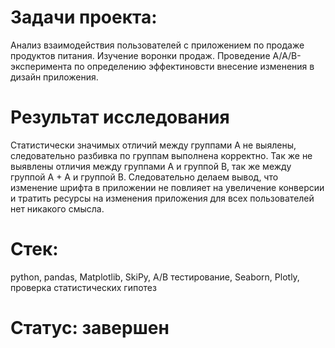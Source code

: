 # Задачи проекта:
Анализ взаимодействия пользователей с приложением по продаже продуктов питания. Изучение воронки продаж. Проведение A/A/B-эксперимента по определению эффектиновсти внесение изменения в дизайн приложения.
# Результат исследования
Статистически значимых отличий между группами А не выялены, следовательно разбивка по группам выполнена корректно. Так же не выявлены отличия между группами А и группой B, так же между группой А + А и группой В. Следовательно делаем вывод, что изменение шрифта в приложении не повлияет на увеличение конверсии и тратить ресурсы на изменения приложения для всех пользователей нет никакого смысла.
# Стек:
python, pandas, Matplotlib, SkiPy, A/B тестирование,  Seaborn, Plotly, проверка статистических гипотез
# Статус: завершен
